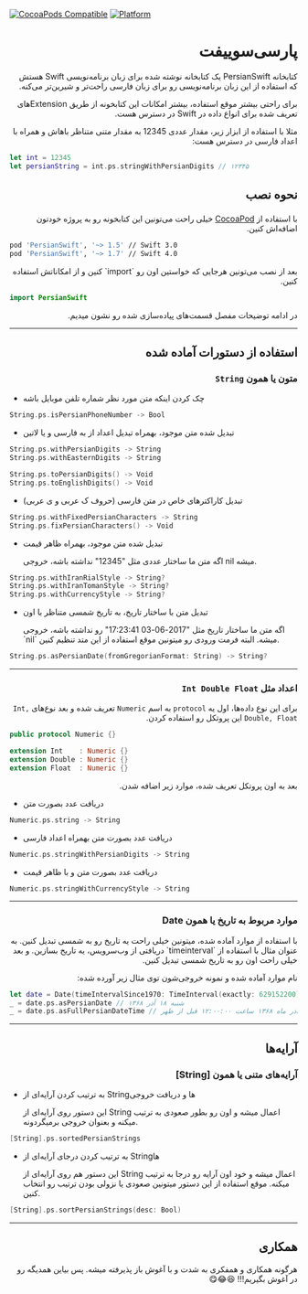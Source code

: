 
[![CocoaPods Compatible](https://img.shields.io/cocoapods/v/PersianSwift.svg)](https://img.shields.io/cocoapods/v/PersianSwift.svg)
[![Platform](https://img.shields.io/cocoapods/p/PersianSwift.svg?style=flat)](http://cocoadocs.org/docsets/PersianSwift)


<h1 dir='rtl'>پارسی‌سوییفت</h1>

<p dir="rtl">
کتابخانه PersianSwift یک کتابخانه نوشته شده برای زبان برنامه‌نویسی Swift هستش که استفاده از این زبان برنامه‌نویسی رو برای زبان فارسی راحت‌تر و شیرین‌تر می‌کنه.
</p>

<p dir="rtl">
برای راحتی بیشتر موقع استفاده، بیشتر امکانات این کتابخونه از طریق Extensionهای تعریف شده برای انواع داده در Swift در دسترس هست.
</p>

<p dir="rtl">
مثلا با استفاده از ابزار زیر، مقدار عددی 12345 به مقدار متنی متناظر باهاش و همراه با اعداد فارسی در دسترس هست:
</p>

```swift
let int = 12345
let persianString = int.ps.stringWithPersianDigits // ۱۲۳۴۵
```

## <p dir="rtl">نحوه نصب</p>

<p dir="rtl">
با استفاده از 
<a href="http://cocoapods.org">CocoaPod</a>
 خیلی راحت می‌تونین این کتابخونه رو به پروژه خودتون اضافه‌اش کنین.
</p>

```bash
pod 'PersianSwift', '~> 1.5' // Swift 3.0
pod 'PersianSwift', '~> 1.7' // Swift 4.0
```

<p dir="rtl">
بعد از نصب می‌تونین هرجایی که خواستین اون رو `import` کنین و از امکاناتش استفاده کنین.
</p>

```swift
import PersianSwift
```

<p dir="rtl">
در ادامه توضیحات مفصل قسمت‌های پیاده‌سازی شده رو نشون میدیم.
</p>

---
<h2 dir='rtl'>استفاده از دستورات آماده شده</h2>

<h3 dir='rtl'>متون یا همون <code>String</code></h3>

<p dir="rtl">
  <ul><li>چک کردن اینکه متن مورد نظر شماره تلفن موبایل باشه</li></ul>
</p>

```swift
String.ps.isPersianPhoneNumber -> Bool
```

<p dir="rtl">
  <ul><li>تبدیل شده متن موجود، بهمراه تبدیل اعداد از به فارسی و یا لاتین</li></ul>
</p>

```swift
String.ps.withPersianDigits -> String
String.ps.withEasternDigits -> String

String.ps.toPersianDigits() -> Void
String.ps.toEnglishDigits() -> Void
```

<p dir="rtl">
  <ul><li>تبدیل کاراکترهای خاص در متن فارسی (حروف ک عربی و ی عربی)</li></ul>
</p>

```swift
String.ps.withFixedPersianCharacters -> String
String.ps.fixPersianCharacters() -> Void
```

<p dir="rtl">
  <ul><li>
    تبدیل شده متن موجود، بهمراه ظاهر قیمت
    <p>اگه متن ما ساختار عددی مثل "12345" نداشته باشه، خروجی nil میشه.</p>
  </li></ul>
</p>


```swift
String.ps.withIranRialStyle -> String?
String.ps.withIranTomanStyle -> String?
String.ps.withCurrencyStyle -> String?
```

<p dir="rtl">
  <ul><li>
    تبدیل متن با ساختار تاریخ، به تاریخ شمسی متناظر با اون
    <p>
    اگه متن ما ساختار تاریخ مثل "2017-06-03 17:23:41" رو نداشته باشه، خروجی `nil` میشه. البته فرمت ورودی رو میتونین موقع استفاده از این متد تنظیم کنین.
    </p>
  </li></ul>
</p>


```swift
String.ps.asPersianDate(fromGregorianFormat: String) -> String?
```

---

<h3 dir="rtl">اعداد مثل <code>Int Double Float</code></h3>

<p dir="rtl">
برای این نوع داده‌ها، اول یه <code>protocol</code> به اسم <code>Numeric</code> تعریف شده و بعد نوع‌های <code>Int, Double, Float</code> این پروتکل رو استفاده کردن.
</p>

```swift
public protocol Numeric {}

extension Int    : Numeric {}
extension Double : Numeric {}
extension Float  : Numeric {}
```

<p dir="rtl">
بعد به اون پروتکل تعریف شده، موارد زیر اضافه شدن.
</p>

<p dir="rtl">
  <ul><li>دریافت عدد بصورت متن</li></ul>
</p>


```swift
Numeric.ps.string -> String
```


<p dir="rtl">
  <ul><li>دریافت عدد بصورت متن بهمراه اعداد فارسی</li></ul>
</p>

```swift
Numeric.ps.stringWithPersianDigits -> String
```

<p dir="rtl">
  <ul><li>دریافت عدد بصورت متن و با ظاهر قیمت</li></ul>
</p>

```swift
Numeric.ps.stringWithCurrencyStyle -> String
```

---

<h3 dir="rtl">موارد مربوط به تاریخ یا همون Date</h3>

<p dir="rtl">
با استفاده از موارد آماده شده، میتونین خیلی راحت یه تاریخ رو به شمسی تبدیل کنین. به عنوان مثال با استفاده از `timeinterval` دریافتی از وب‌سرویس، یه تاریخ بسازین. و بعد خیلی راحت اون رو به تاریخ شمسی تبدیل کنین.
</p>

<p dir="rtl">
نام موارد آماده شده و نمونه خروجی‌شون توی مثال زیر آورده شده:
</p>

```swift
let date = Date(timeIntervalSince1970: TimeInterval(exactly: 629152200)!)
_ = date.ps.asPersianDate // شنبه ۱۸ آذر ۱۳۶۸
_ = date.ps.asFullPersianDateTime // شنبه ۱۸ آذر ماه ۱۳۶۸ ساعت ۱۲:۰۰:۰۰ قبل از ظهر
```

---

<h2 dir="rtl">آرایه‌ها</h2>

<h3 dir="rtl">آرایه‌های متنی یا همون [String]</h3>

<p dir="rtl">
  <ul>
    <li>
      به ترتیب کردن آرایه‌ای از Stringها و دریافت خروجی
      <p>
      این دستور روی آرایه‌ای از String اعمال میشه و اون رو بطور صعودی به ترتیب میکنه و بعنوان خروجی برمیگردونه.
      </p>
    </li>
  </ul>
</p>


```swift
[String].ps.sortedPersianStrings
```

<p dir="rtl">
  <ul>
    <li>
      به ترتیب کردن درجای آرایه‌ای از Stringها
      <p>
      این دستور هم روی آرایه‌ای از String اعمال میشه و خود اون آرایه رو درجا به ترتیب میکنه. موقع استفاده از این دستور میتونین صعودی یا نزولی بودن ترتیب رو انتخاب کنین.
      </p>
    </li>
  </ul>
</p>


```swift
[String].ps.sortPersianStrings(desc: Bool)
```

---

<h2 dir='rtl'>همکاری</h2>

<p dir="rtl">
هرگونه همکاری و همفکری به شدت و با آغوش باز پذیرفته میشه. پس بیاین همدیگه رو در آغوش بگیریم!!! 😆😂😋
</p>





